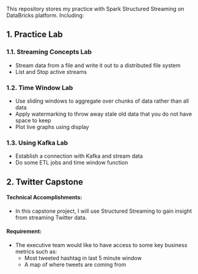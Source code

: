 This repository stores my practice with Spark Structured Streaming on DataBricks platform. Including:
## 1. Practice Lab
### 1.1. Streaming Concepts Lab
- Stream data from a file and write it out to a distributed file system
- List and Stop active streams
### 1.2. Time Window Lab
- Use sliding windows to aggregate over chunks of data rather than all data
- Apply watermarking to throw away stale old data that you do not have space to keep
- Plot live graphs using display
### 1.3. Using Kafka Lab
- Establish a connection with Kafka and stream data
- Do some ETL jobs and time window function
## 2. Twitter Capstone
#### Technical Accomplishments:
- In this capstone project, I will use Structured Streaming to gain insight from streaming Twitter data.
#### Requirement:
- The executive team would like to have access to some key business metrics such as:
  - Most tweeted hashtag in last 5 minute window
  - A map of where tweets are coming from
